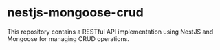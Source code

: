 # nestjs-mongoose-crud
This repository contains a RESTful API implementation using NestJS and Mongoose for managing CRUD operations. 
